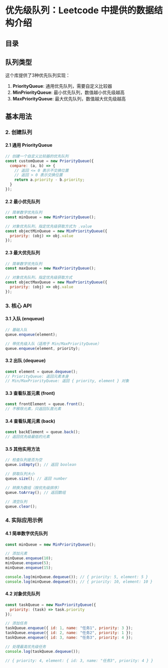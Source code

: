 
# 优先级队列：Leetcode 中提供的数据结构介绍




## 目录
<!-- toc -->
 ## 队列类型 

这个库提供了3种优先队列实现：

1. **PriorityQueue**: 通用优先队列，需要自定义比较器
2. **MinPriorityQueue**: 最小优先队列，数值越小优先级越高
3. **MaxPriorityQueue**: 最大优先队列，数值越大优先级越高

## 基本用法

### 2. 创建队列

#### 2.1 通用 PriorityQueue

```javascript
// 创建一个自定义比较器的优先队列
const customQueue = new PriorityQueue({
  compare: (a, b) => {
    // 返回 <= 0 表示不交换位置
    // 返回 > 0 表示交换位置
    return a.priority - b.priority;
  }
});
```

#### 2.2 最小优先队列

```javascript
// 简单数字优先队列
const minQueue = new MinPriorityQueue();

// 对象优先队列，指定优先级获取方式为 .value
const objectMinQueue = new MinPriorityQueue({ 
  priority: (obj) => obj.value 
});
```

#### 2.3 最大优先队列

```javascript
// 简单数字优先队列
const maxQueue = new MaxPriorityQueue();

// 对象优先队列，指定优先级获取方式
const objectMaxQueue = new MaxPriorityQueue({ 
  priority: (obj) => obj.value 
});
```

### 3. 核心 API

#### 3.1 入队 (enqueue)

```javascript
// 基础入队
queue.enqueue(element);

// 带优先级入队（适用于 Min/MaxPriorityQueue）
queue.enqueue(element, priority);
```

#### 3.2 出队 (dequeue)

```javascript hl:2
const element = queue.dequeue();
// PriorityQueue: 返回元素本身
// Min/MaxPriorityQueue: 返回 { priority, element } 对象
```

#### 3.3 查看队首元素 (front)

```javascript
const frontElement = queue.front();
// 不移除元素，只返回队首元素
```

#### 3.4 查看队尾元素 (back)

```javascript
const backElement = queue.back();
// 返回优先级最低的元素
```

#### 3.5 其他实用方法
```javascript
// 检查队列是否为空
queue.isEmpty(); // 返回 boolean

// 获取队列大小
queue.size(); // 返回 number

// 转换为数组（按优先级排序）
queue.toArray(); // 返回数组

// 清空队列
queue.clear();
```

### 4. 实际应用示例

#### 4.1 简单数字优先队列

```javascript
const minQueue = new MinPriorityQueue();

// 添加元素
minQueue.enqueue(10);
minQueue.enqueue(5);
minQueue.enqueue(15);

console.log(minQueue.dequeue()); // { priority: 5, element: 5 }
console.log(minQueue.dequeue()); // { priority: 10, element: 10 }
```

#### 4.2 对象优先队列

```javascript
const taskQueue = new MaxPriorityQueue({
  priority: (task) => task.priority
});

// 添加任务
taskQueue.enqueue({ id: 1, name: "任务1", priority: 3 });
taskQueue.enqueue({ id: 2, name: "任务2", priority: 1 });
taskQueue.enqueue({ id: 3, name: "任务3", priority: 4 });

// 处理最高优先级任务
console.log(taskQueue.dequeue()); 

// { priority: 4, element: { id: 3, name: "任务3", priority: 4 } }

```



